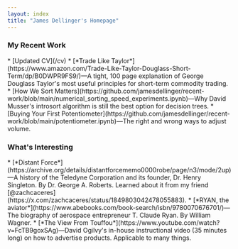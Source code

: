 ```yaml
---
layout: index
title: "James Dellinger's Homepage"
---
```

<h3 class="index_header">My Recent Work</h3>
* [Updated CV](/cv)
* [*Trade Like Taylor*](https://www.amazon.com/Trade-Like-Taylor-Douglass-Short-Term/dp/B0DWPR9FS9/)—A tight, 100 page explanation of George Douglass Taylor's most useful principles for short-term commodity trading.
* [How We Sort Matters](https://github.com/jamesdellinger/recent-work/blob/main/numerical_sorting_speed_experiments.ipynb)—Why David Musser's introsort algorithm is still the best option for decision trees.
* [Buying Your First Potentiometer](https://github.com/jamesdellinger/recent-work/blob/main/potentiometer.ipynb)—The right and wrong ways to adjust volume.

<h3 class="index_header">What's Interesting</h3>
* [*Distant Force*](https://archive.org/details/distantforcememo0000robe/page/n3/mode/2up)—A history of the Teledyne Corporation and its founder, Dr. Henry Singleton. By Dr. George A. Roberts. Learned about it from my friend [@zachcaceres](https://x.com/zachcaceres/status/1849803042478055883).
* [*RYAN, the aviator*](https://www.abebooks.com/book-search/isbn/9780070676701/)—The biography of aerospace entrepreneur T. Claude Ryan. By William Wagner.
* [*The View From Touffou*](https://www.youtube.com/watch?v=FcTB9goxSAg)—David Ogilvy's in-house instructional video (35 minutes long) on how to advertise products. Applicable to many things.
